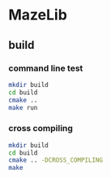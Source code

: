 # MazeLib

## build

### command line test

```sh
mkdir build
cd build
cmake ..
make run
```

### cross compiling

```sh
mkdir build
cd build
cmake .. -DCROSS_COMPILING
make
```
